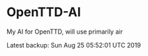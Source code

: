 # OpenTTD-AI
My AI for OpenTTD, will use primarily air

Latest backup: Sun Aug 25 05:52:01 UTC 2019
